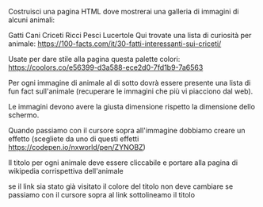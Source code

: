 Costruisci una pagina HTML dove mostrerai una galleria di immagini di alcuni animali:

Gatti
Cani
Criceti
Ricci
Pesci
Lucertole
Qui trovate una lista di curiosità per animale: https://100-facts.com/it/30-fatti-interessanti-sui-criceti/

Usate per dare stile alla pagina questa palette colori: https://coolors.co/e56399-d3a588-ece2d0-7fd1b9-7a6563

Per ogni immagine di animale al di sotto dovrà essere presente una lista di fun fact sull'animale (recuperare le immagini che più vi piacciono dal web).

Le immagini devono avere la giusta dimensione rispetto la dimensione dello schermo.

Quando passiamo con il cursore sopra all'immagine dobbiamo creare un effetto (scegliete da uno di questi effetti https://codepen.io/nxworld/pen/ZYNOBZ)

Il titolo per ogni animale deve essere cliccabile e portare alla pagina di wikipedia corrispettiva dell'animale

se il link sia stato già visitato il colore del titolo non deve cambiare
se passiamo con il cursore sopra al link sottolineamo il titolo
